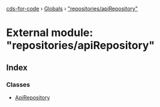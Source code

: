 [cds-for-code](../README.md) › [Globals](../globals.md) › ["repositories/apiRepository"](_repositories_apirepository_.md)

# External module: "repositories/apiRepository"

## Index

### Classes

* [ApiRepository](../classes/_repositories_apirepository_.apirepository.md)
